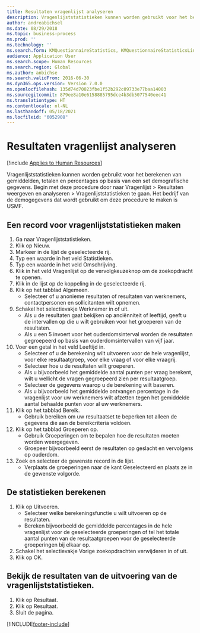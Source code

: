 ```yaml
---
title: Resultaten vragenlijst analyseren
description: Vragenlijststatistieken kunnen worden gebruikt voor het berekenen van gemiddelden, totalen en percentages op basis van een set demografische gegevens.
author: andreabichsel
ms.date: 08/29/2018
ms.topic: business-process
ms.prod: ''
ms.technology: ''
ms.search.form: KMQuestionnaireStatistics, KMQuestionnaireStatisticsLine, HcmLearningWorkspace
audience: Application User
ms.search.scope: Human Resources
ms.search.region: Global
ms.author: anbichse
ms.search.validFrom: 2016-06-30
ms.dyn365.ops.version: Version 7.0.0
ms.openlocfilehash: 135d74d70023fbe1f52b292c09733e77baa14003
ms.sourcegitcommit: 879ee8a10e6158885795dce4b3db5077540eec41
ms.translationtype: HT
ms.contentlocale: nl-NL
ms.lasthandoff: 05/18/2021
ms.locfileid: "6052908"
---
```

# <a name="analyzing-questionnaire-results"></a>Resultaten vragenlijst analyseren

[!include [Applies to Human Resources](../includes/applies-to-hr.md)]



Vragenlijststatistieken kunnen worden gebruikt voor het berekenen van gemiddelden, totalen en percentages op basis van een set demografische gegevens. Begin met deze procedure door naar Vragenlijst > Resultaten weergeven en analyseren > Vragenlijststatistieken te gaan. Het bedrijf van de demogegevens dat wordt gebruikt om deze procedure te maken is USMF.


## <a name="create-a-questionnaire-statistics-record"></a>Een record voor vragenlijststatistieken maken
1. Ga naar Vragenlijststatistieken.
2. Klik op Nieuw.
3. Markeer in de lijst de geselecteerde rij.
4. Typ een waarde in het veld Statistieken.
5. Typ een waarde in het veld Omschrijving.
6. Klik in het veld Vragenlijst op de vervolgkeuzeknop om de zoekopdracht te openen.
7. Klik in de lijst op de koppeling in de geselecteerde rij.
8. Klik op het tabblad Algemeen.
    * Selecteer of u anonieme resultaten of resultaten van werknemers, contactpersonen en sollicitanten wilt opnemen.  
9. Schakel het selectievakje Werknemer in of uit.
    * Als u de resultaten gaat bekijken op anciënniteit of leeftijd, geeft u de intervallen op die u wilt gebruiken voor het groeperen van de resultaten.  
    * Als u een 5 invoert voor het ouderdomsinterval worden de resultaten gegroepeerd op basis van ouderdomsintervallen van vijf jaar.  
10. Voer een getal in het veld Leeftijd in.
    * Selecteer of u de berekening wilt uitvoeren voor de hele vragenlijst, voor elke resultaatgroep, voor elke vraag of voor elke vraagrij.  
    * Selecteer hoe u de resultaten wilt groeperen.  
    * Als u bijvoorbeeld het gemiddelde aantal punten per vraag berekent, wilt u wellicht de vragen gegroepeerd zien per resultaatgroep.  
    * Selecteer de gegevens waarop u de berekening wilt baseren.  
    * Als u bijvoorbeeld het gemiddelde ontvangen percentage in de vragenlijst voor uw werknemers wilt afzetten tegen het gemiddelde aantal behaalde punten voor al uw werknemers.  
11. Klik op het tabblad Bereik.
    * Gebruik bereiken om uw resultaatset te beperken tot alleen de gegevens die aan de bereikcriteria voldoen.  
12. Klik op het tabblad Groeperen op.
    * Gebruik Groeperingen om te bepalen hoe de resultaten moeten worden weergegeven.  
    * Groepeer bijvoorbeeld eerst de resultaten op geslacht en vervolgens op ouderdom.  
13. Zoek en selecteer de gewenste record in de lijst.
    * Verplaats de groeperingen naar de kant Geselecteerd en plaats ze in de gewenste volgorde.  

## <a name="execute-the-statistics-calculation"></a>De statistieken berekenen
1. Klik op Uitvoeren.
    * Selecteer welke berekeningsfunctie u wilt uitvoeren op de resultaten.  
    * Bereken bijvoorbeeld de gemiddelde percentages in de hele vragenlijst voor de geselecteerde groeperingen of tel het totale aantal punten van de resultaatgroepen voor de geselecteerde groeperingen bij elkaar op.  
2. Schakel het selectievakje Vorige zoekopdrachten verwijderen in of uit.
3. Klik op OK.

## <a name="view-the-results-of-the-questionnaire-statistics-run"></a>Bekijk de resultaten van de uitvoering van de vragenlijststatistieken.
1. Klik op Resultaat.
2. Klik op Resultaat.
3. Sluit de pagina.



[!INCLUDE[footer-include](../includes/footer-banner.md)]